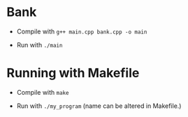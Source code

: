 # Bank
 
- Compile with `g++ main.cpp bank.cpp -o main`

- Run with `./main`

# Running with Makefile

- Compile with `make`

- Run with `./my_program` (name can be altered in Makefile.)